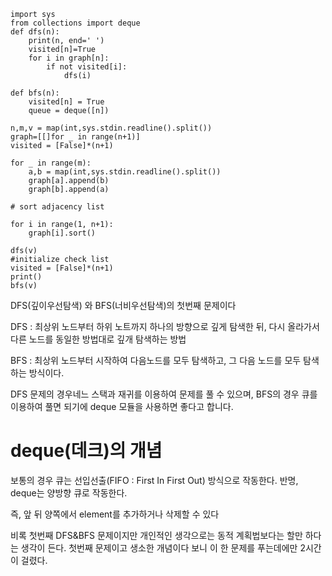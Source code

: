 ```
import sys
from collections import deque
def dfs(n):
    print(n, end=' ')
    visited[n]=True
    for i in graph[n]:
        if not visited[i]:
            dfs(i)
            
def bfs(n):
    visited[n] = True
    queue = deque([n])
    
n,m,v = map(int,sys.stdin.readline().split())
graph=[[]for _ in range(n+1)]
visited = [False]*(n+1)

for _ in range(m):
    a,b = map(int,sys.stdin.readline().split())
    graph[a].append(b)
    graph[b].append(a)
    
# sort adjacency list

for i in range(1, n+1):
    graph[i].sort()
    
dfs(v)
#initialize check list
visited = [False]*(n+1)
print()
bfs(v)    
```

DFS(깊이우선탐색) 와 BFS(너비우선탐색)의 첫번째 문제이다

DFS : 최상위 노드부터 하위 노트까지 하나의 방향으로 깊게 탐색한 뒤, 다시 올라가서 다른 노드를 동일한 방법대로 깊개 탐색하는 방법

BFS : 최상위 노드부터 시작하여 다음노드를 모두 탐색하고, 그 다음 노드를 모두 탐색하는 방식이다.

DFS 문제의 경우네느 스택과 재귀를 이용하여 문제를 풀 수 있으며, BFS의 경우 큐를 이용하여 풀면 되기에 deque 모듈을 사용하면 좋다고 합니다.

# deque(데크)의 개념
보통의 경우 큐는 선입선출(FIFO : First In First Out) 방식으로 작동한다. 반명, deque는 양방향 큐로 작동한다.

즉, 앞 뒤 양쪽에서 element를 추가하거나 삭제할 수 있다

비록 첫번째 DFS&BFS 문제이지만 개인적인 생각으로는 동적 계획법보다는 할만 하다는 생각이 든다. 첫번째 문제이고 생소한 개념이다 보니 이 한 문제를 푸는데에만 2시간이 걸렸다. 